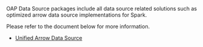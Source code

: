 OAP Data Source packages include all data source related solutions such as optimized arrow data source implementations for Spark.

Please refer to the document below for more information.

* [Unified Arrow Data Source](./arrow/README.md)

